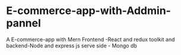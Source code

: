# E-commerce-app-with-Addmin-pannel
A E-commerce-app with Mern  Frontend -React and redux toolkit and backend-Node and express js serve side - Mongo db
 
 
